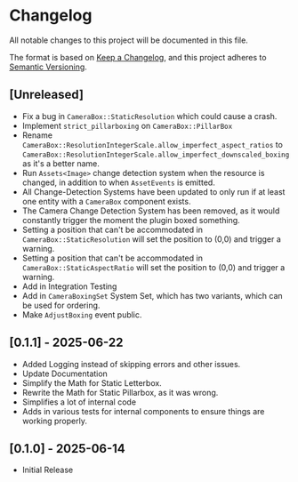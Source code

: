 # Changelog
All notable changes to this project will be documented in this file.

The format is based on [Keep a Changelog](https://keepachangelog.com/en/1.1.0/),
and this project adheres to [Semantic Versioning](https://semver.org/spec/v2.0.0.html).


## [Unreleased]
- Fix a bug in `CameraBox::StaticResolution` which could cause a crash.
- Implement `strict_pillarboxing` on `CameraBox::PillarBox`
- Rename `CameraBox::ResolutionIntegerScale.allow_imperfect_aspect_ratios` to `CameraBox::ResolutionIntegerScale.allow_imperfect_downscaled_boxing` as it's a better name.
- Run `Assets<Image>` change detection system when the resource is changed, in addition to when `AssetEvents` is emitted.
- All Change-Detection Systems have been updated to only run if at least one entity with a `CameraBox` component exists.
- The Camera Change Detection System has been removed, as it would constantly trigger the moment the plugin boxed something.
- Setting a position that can't be accommodated in `CameraBox::StaticResolution` will set the position to (0,0) and trigger a warning.
- Setting a position that can't be accommodated in `CameraBox::StaticAspectRatio` will set the position to (0,0) and trigger a warning.
- Add in Integration Testing
- Add in `CameraBoxingSet` System Set, which has two variants, which can be used for ordering.
- Make `AdjustBoxing` event public.

## [0.1.1] - 2025-06-22  
- Added Logging instead of skipping errors and other issues.
- Update Documentation
- Simplify the Math for Static Letterbox.
- Rewrite the Math for Static Pillarbox, as it was wrong.
- Simplifies a lot of internal code
- Adds in various tests for internal components to ensure things are working properly.

## [0.1.0] - 2025-06-14  
- Initial Release
